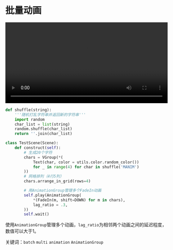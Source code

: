 # 批量动画

<video controls loop style="width:100%;">
    <source src=../_static/TestScene.mp4 type="video/mp4"> </source>
</video>

```python
def shuffle(string):
    '''随机打乱字符串并返回新的字符串'''
    import random
    char_list = list(string)
    random.shuffle(char_list)
    return ''.join(char_list)

class TestScene(Scene):
    def construct(self):
        # 生成20个字符
        chars = VGroup(*(
            Text(char, color = utils.color.random_color())
            for _ in range(4) for char in shuffle('MANIM')
        ))
        # 网格排列（4行5列）
        chars.arrange_in_grid(rows=4)

        # 用AnimationGroup管理多个FadeIn动画
        self.play(AnimationGroup(
            *(FadeIn(m, shift=DOWN) for m in chars),
            lag_ratio = .3,
        ))
        self.wait()
```

使用`AnimationGroup`管理多个动画，`lag_ratio`为相邻两个动画之间的延迟程度，数值可以大于1。

关键词：`batch` `multi` `animation` `AnimationGroup`